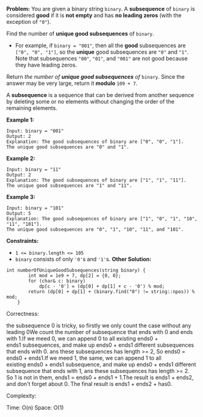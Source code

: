 **Problem:**
You are given a binary string `binary`. A **subsequence** of `binary` is considered **good** if it is **not empty** and has **no leading zeros** (with the exception of `"0"`).

Find the number of **unique good subsequences** of `binary`.

- For example, if `binary = "001"`, then all the **good** subsequences are `["0", "0", "1"]`, so the **unique** good subsequences are `"0"` and `"1"`. Note that subsequences `"00"`, `"01"`, and `"001"` are not good because they have leading zeros.

Return *the number of **unique good subsequences** of* `binary`. Since the answer may be very large, return it **modulo** `109 + 7`.

A **subsequence** is a sequence that can be derived from another sequence by deleting some or no elements without changing the order of the remaining elements.

 

**Example 1:**

```
Input: binary = "001"
Output: 2
Explanation: The good subsequences of binary are ["0", "0", "1"].
The unique good subsequences are "0" and "1".
```

**Example 2:**

```
Input: binary = "11"
Output: 2
Explanation: The good subsequences of binary are ["1", "1", "11"].
The unique good subsequences are "1" and "11".
```

**Example 3:**

```
Input: binary = "101"
Output: 5
Explanation: The good subsequences of binary are ["1", "0", "1", "10", "11", "101"]. 
The unique good subsequences are "0", "1", "10", "11", and "101".
```

 

**Constraints:**

- `1 <= binary.length <= 105`
- `binary` consists of only `'0'`s and `'1'`s.
**Other Solution:**
```
int numberOfUniqueGoodSubsequences(string binary) {
        int mod = 1e9 + 7, dp[2] = {0, 0};
        for (char& c: binary)
            dp[c - '0'] = (dp[0] + dp[1] + c - '0') % mod;
        return (dp[0] + dp[1] + (binary.find("0") != string::npos)) % mod;
    }
```
Correctness:


the subsequence 0 is tricky,
so firstly we only count the case without any leading 0We count the number of subsequence that ends with 0 and ends with 1.If we meed 0,
we can append 0 to all existing ends0 + ends1 subsequences,
and make up ends0 + ends1 different subsequences that ends with 0.
ans these subsequences has length >= 2,
So ends0 = ends0 + ends1.If we meed 1, the same,
we can append 1 to all existing ends0 + ends1 subsequence,
and make up ends0 + ends1 different subsequence that ends with 1,
ans these subsequences has length >= 2.
So 1 is not in them, ends1 = ends0 + ends1 + 1.The result is ends1 + ends2, and don't forget about 0.
The final result is ends1 + ends2 + has0.

Complexity:

Time: O(n)
Space: O(1)